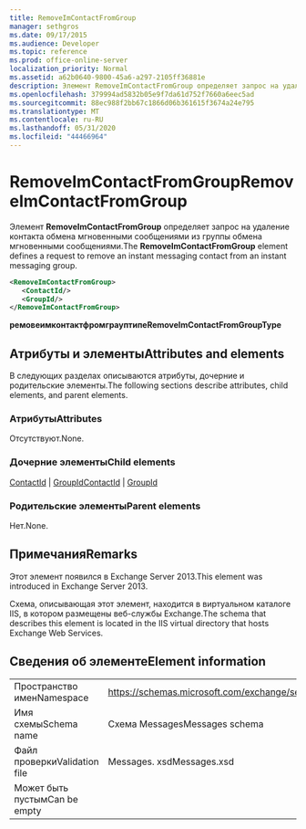 ```yaml
---
title: RemoveImContactFromGroup
manager: sethgros
ms.date: 09/17/2015
ms.audience: Developer
ms.topic: reference
ms.prod: office-online-server
localization_priority: Normal
ms.assetid: a62b0640-9800-45a6-a297-2105ff36881e
description: Элемент RemoveImContactFromGroup определяет запрос на удаление контакта обмена мгновенными сообщениями из группы обмена мгновенными сообщениями.
ms.openlocfilehash: 379994ad5832b05e9f7da61d752f7660a6eec5ad
ms.sourcegitcommit: 88ec988f2bb67c1866d06b361615f3674a24e795
ms.translationtype: MT
ms.contentlocale: ru-RU
ms.lasthandoff: 05/31/2020
ms.locfileid: "44466964"
---
```

# <a name="removeimcontactfromgroup"></a><span data-ttu-id="d34ee-103">RemoveImContactFromGroup</span><span class="sxs-lookup"><span data-stu-id="d34ee-103">RemoveImContactFromGroup</span></span>

<span data-ttu-id="d34ee-104">Элемент **RemoveImContactFromGroup** определяет запрос на удаление контакта обмена мгновенными сообщениями из группы обмена мгновенными сообщениями.</span><span class="sxs-lookup"><span data-stu-id="d34ee-104">The **RemoveImContactFromGroup** element defines a request to remove an instant messaging contact from an instant messaging group.</span></span> 
  
```XML
<RemoveImContactFromGroup>
   <ContactId/>
   <GroupId/>
</RemoveImContactFromGroup>
```

 <span data-ttu-id="d34ee-105">**ремовеимконтактфромграуптипе**</span><span class="sxs-lookup"><span data-stu-id="d34ee-105">**RemoveImContactFromGroupType**</span></span>
## <a name="attributes-and-elements"></a><span data-ttu-id="d34ee-106">Атрибуты и элементы</span><span class="sxs-lookup"><span data-stu-id="d34ee-106">Attributes and elements</span></span>

<span data-ttu-id="d34ee-107">В следующих разделах описываются атрибуты, дочерние и родительские элементы.</span><span class="sxs-lookup"><span data-stu-id="d34ee-107">The following sections describe attributes, child elements, and parent elements.</span></span>
  
### <a name="attributes"></a><span data-ttu-id="d34ee-108">Атрибуты</span><span class="sxs-lookup"><span data-stu-id="d34ee-108">Attributes</span></span>

<span data-ttu-id="d34ee-109">Отсутствуют.</span><span class="sxs-lookup"><span data-stu-id="d34ee-109">None.</span></span>
  
### <a name="child-elements"></a><span data-ttu-id="d34ee-110">Дочерние элементы</span><span class="sxs-lookup"><span data-stu-id="d34ee-110">Child elements</span></span>

<span data-ttu-id="d34ee-111">[ContactId](contactid.md)  |  [GroupId](groupid.md)</span><span class="sxs-lookup"><span data-stu-id="d34ee-111">[ContactId](contactid.md) | [GroupId](groupid.md)</span></span>
  
### <a name="parent-elements"></a><span data-ttu-id="d34ee-112">Родительские элементы</span><span class="sxs-lookup"><span data-stu-id="d34ee-112">Parent elements</span></span>

<span data-ttu-id="d34ee-113">Нет.</span><span class="sxs-lookup"><span data-stu-id="d34ee-113">None.</span></span>
  
## <a name="remarks"></a><span data-ttu-id="d34ee-114">Примечания</span><span class="sxs-lookup"><span data-stu-id="d34ee-114">Remarks</span></span>

<span data-ttu-id="d34ee-115">Этот элемент появился в Exchange Server 2013.</span><span class="sxs-lookup"><span data-stu-id="d34ee-115">This element was introduced in Exchange Server 2013.</span></span>
  
<span data-ttu-id="d34ee-116">Схема, описывающая этот элемент, находится в виртуальном каталоге IIS, в котором размещены веб-службы Exchange.</span><span class="sxs-lookup"><span data-stu-id="d34ee-116">The schema that describes this element is located in the IIS virtual directory that hosts Exchange Web Services.</span></span>
  
## <a name="element-information"></a><span data-ttu-id="d34ee-117">Сведения об элементе</span><span class="sxs-lookup"><span data-stu-id="d34ee-117">Element information</span></span>

|||
|:-----|:-----|
|<span data-ttu-id="d34ee-118">Пространство имен</span><span class="sxs-lookup"><span data-stu-id="d34ee-118">Namespace</span></span>  <br/> |https://schemas.microsoft.com/exchange/services/2006/messages  <br/> |
|<span data-ttu-id="d34ee-119">Имя схемы</span><span class="sxs-lookup"><span data-stu-id="d34ee-119">Schema name</span></span>  <br/> |<span data-ttu-id="d34ee-120">Схема Messages</span><span class="sxs-lookup"><span data-stu-id="d34ee-120">Messages schema</span></span>  <br/> |
|<span data-ttu-id="d34ee-121">Файл проверки</span><span class="sxs-lookup"><span data-stu-id="d34ee-121">Validation file</span></span>  <br/> |<span data-ttu-id="d34ee-122">Messages. xsd</span><span class="sxs-lookup"><span data-stu-id="d34ee-122">Messages.xsd</span></span>  <br/> |
|<span data-ttu-id="d34ee-123">Может быть пустым</span><span class="sxs-lookup"><span data-stu-id="d34ee-123">Can be empty</span></span>  <br/> ||
   


